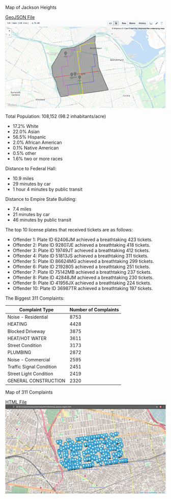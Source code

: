 Map of Jackson Heights

[GeoJSON File](https://github.com/thisisvinny/Jackson-Heights/blob/master/jackson_heights.geojson)
![Map of Jackson Heights](https://raw.githubusercontent.com/thisisvinny/Jackson-Heights/master/Jackson_Heights.png)

Total Population: 108,152 (98.2 inhabitants/acre)
  * 17.2% White
  * 22.0% Asian
  * 56.5% Hispanic
  * 2.0% African American
  * 0.1% Native American
  * 0.5% other
  * 1.6% two or more races
  
Distance to Federal Hall:
  * 10.9 miles
  * 29 minutes by car
  * 1 hour 4 minutes by public transit
  
Distance to Empire State Building:
  * 7.4 miles
  * 21 minutes by car
  * 46 minutes by public transit
  
The top 10 license plates that received tickets are as follows:
  * Offender 1: Plate ID 62406JM achieved a breathtaking 423 tickets.
  * Offender 2: Plate ID 92807JE achieved a breathtaking 418 tickets.
  * Offender 3: Plate ID 19749JT achieved a breathtaking 412 tickets.
  * Offender 4: Plate ID 51813JS achieved a breathtaking 311 tickets.
  * Offender 5: Plate ID 86624MG achieved a breathtaking 299 tickets.
  * Offender 6: Plate ID 2192805 achieved a breathtaking 251 tickets.
  * Offender 7: Plate ID 75142MB achieved a breathtaking 237 tickets.
  * Offender 8: Plate ID 42848JM achieved a breathtaking 230 tickets.
  * Offender 9: Plate ID 41956JX achieved a breathtaking 224 tickets.
  * Offender 10: Plate ID 36987TR achieved a breathtaking 197 tickets.

The Biggest 311 Complaints:

Complaint Type | Number of Complaints
-------------- | --------------------
Noise - Residential | 8753
HEATING | 4428
Blocked Driveway | 3875
HEAT/HOT WATER | 3611
Street Condition | 3173
PLUMBING | 2872
Noise - Commercial | 2595
Traffic Signal Condition | 2451
Street Light Condition | 2419
GENERAL CONSTRUCTION | 2320

Map of 311 Complaints

[HTML File](https://github.com/thisisvinny/Jackson-Heights/blob/master/map_jackson_heights.html)
![Map of 311 Complaints](https://raw.githubusercontent.com/thisisvinny/Jackson-Heights/master/map_jackson_heights.png)
